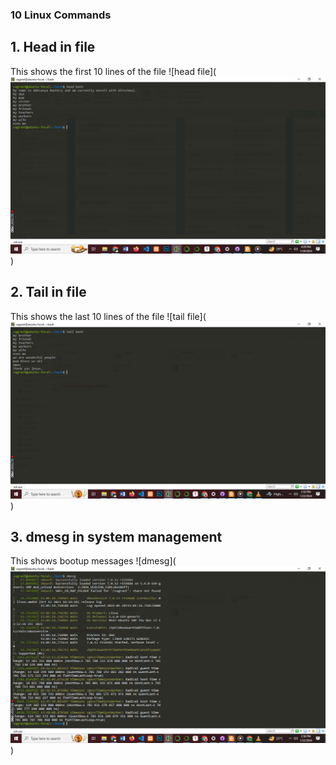 ### 10 Linux Commands 
## 1. Head in file
This shows the first 10 lines of the file
![head file](![Alt text](image.png))
## 2. Tail in file
This shows the last 10 lines of the file
![tail file](![Alt text](image-1.png))
## 3. dmesg in system management
This shows bootup messages
![dmesg](![Alt text](image-2.png))